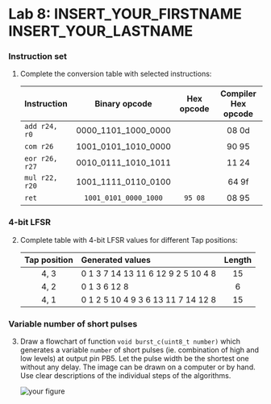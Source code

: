 # Lab 8: INSERT_YOUR_FIRSTNAME INSERT_YOUR_LASTNAME

### Instruction set

1. Complete the conversion table with selected instructions:

   | **Instruction** | **Binary opcode** | **Hex opcode** | **Compiler Hex opcode** |
   | :-- | :-: | :-: | :-: |
   | `add r24, r0` | 0000_1101_1000_0000 |  | 08 0d |
   | `com r26` | 1001_0101_1010_0000 |  | 90 95 |
   | `eor r26, r27` | 0010_0111_1010_1011 |  | 11 24 |
   | `mul r22, r20` | 1001_1111_0110_0100 |  | 64 9f |
   | `ret` | `1001_0101_0000_1000` | `95 08` | 08 95 |

### 4-bit LFSR

2. Complete table with 4-bit LFSR values for different Tap positions:

   | **Tap position** | **Generated values** | **Length** |
   | :-: | :-- | :-: |
   | 4, 3 | 0 1 3 7 14 13 11 6 12 9 2 5 10 4 8 | 15 |
   | 4, 2 | 0 1 3 6 12 8 | 6 |
   | 4, 1 | 0 1 2 5 10 4 9 3 6 13 11 7 14 12 8 | 15 |

### Variable number of short pulses

3. Draw a flowchart of function `void burst_c(uint8_t number)` which generates a variable `number` of short pulses (ie. combination of high and low levels) at output pin PB5. Let the pulse width be the shortest one without any delay. The image can be drawn on a computer or by hand. Use clear descriptions of the individual steps of the algorithms.

   ![your figure]()
